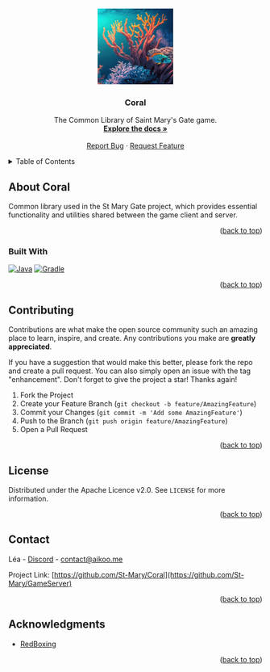 <!-- Improved compatibility of back to top link: See: https://github.com/othneildrew/Best-README-Template/pull/73 -->
<a name="readme-top"></a>

<!-- PROJECT LOGO -->
<br />
<div align="center">
  <a href="https://github.com/St-Mary/Coral">
    <img src="images/coral_icon.png" alt="Logo" height="150">
  </a>

<h3 align="center">Coral</h3>

  <p align="center">
    The Common Library of Saint Mary's Gate game.
    <br />
    <a href="https://github.com/St-Mary/Coral"><strong>Explore the docs »</strong></a>
    <br />
    <br />
    <a href="https://github.com/St-Mary/Coral/issues">Report Bug</a>
    ·
    <a href="https://github.com/St-Mary/Coral/issues">Request Feature</a>
  </p>
</div>



<!-- TABLE OF CONTENTS -->
<details>
  <summary>Table of Contents</summary>
  <ol>
    <li>
      <a href="#about-the-project">About Coral</a>
      <ul>
        <li><a href="#built-with">Built With</a></li>
      </ul>
    </li>
    <li><a href="#contributing">Contributing</a></li>
    <li><a href="#license">License</a></li>
    <li><a href="#contact">Contact</a></li>
    <li><a href="#acknowledgments">Acknowledgments</a></li>
  </ol>
</details>


<!-- ABOUT CORAL -->

## About Coral

Common library used in the St Mary Gate project, which provides essential functionality and utilities shared between the game client and server.
<p align="right">(<a href="#readme-top">back to top</a>)</p>

### Built With

[![Java][Java]][Java-url]
[![Gradle][Gradle]][Gradle-url]

<p align="right">(<a href="#readme-top">back to top</a>)</p>



<!-- CONTRIBUTING -->

## Contributing

Contributions are what make the open source community such an amazing place to learn, inspire, and create. Any
contributions you make are **greatly appreciated**.

If you have a suggestion that would make this better, please fork the repo and create a pull request. You can also
simply open an issue with the tag "enhancement".
Don't forget to give the project a star! Thanks again!

1. Fork the Project
2. Create your Feature Branch (`git checkout -b feature/AmazingFeature`)
3. Commit your Changes (`git commit -m 'Add some AmazingFeature'`)
4. Push to the Branch (`git push origin feature/AmazingFeature`)
5. Open a Pull Request

<p align="right">(<a href="#readme-top">back to top</a>)</p>



<!-- LICENSE -->

## License

Distributed under the Apache Licence v2.0. See `LICENSE` for more information.

<p align="right">(<a href="#readme-top">back to top</a>)</p>

<!-- CONTACT -->

## Contact

Léa - [Discord](https://discord.com/users/985986599995187270) - [contact@aikoo.me](contact@aikoo.me)

Project Link: [https://github.com/St-Mary/Coral](https://github.com/St-Mary/GameServer)

<p align="right">(<a href="#readme-top">back to top</a>)</p>

<!-- ACKNOWLEDGMENTS -->

## Acknowledgments

* [RedBoxing](https://github.com/RedBoxing)

<p align="right">(<a href="#readme-top">back to top</a>)</p>



<!-- MARKDOWN LINKS & IMAGES -->
<!-- https://www.markdownguide.org/basic-syntax/#reference-style-links -->

[contributors-shield]: https://img.shields.io/github/contributors/St-Mary/Coral.svg?style=for-the-badge

[contributors-url]: https://github.com/St-Mary/Coral/graphs/contributors

[forks-shield]: https://img.shields.io/github/forks/St-Mary/Coral.svg?style=for-the-badge

[forks-url]: https://github.com/St-Mary/Coral/network/members

[stars-shield]: https://img.shields.io/github/stars/St-Mary/Coral.svg?style=for-the-badge

[stars-url]: https://github.com/St-Mary/Coral/stargazers

[issues-shield]: https://img.shields.io/github/issues/St-Mary/Coral.svg?style=for-the-badge

[issues-url]: https://github.com/St-Mary/Coral/issues

[license-shield]: https://img.shields.io/github/license/St-Mary/Coral.svg?style=for-the-badge

[license-url]: https://github.com/St-Mary/Coral/blob/master/LICENSE

[Java-url]: https://www.java.com/fr/

[Java]: https://img.shields.io/badge/Java-ED8B00?style=for-the-badge&logo=openjdk&logoColor=white

[Gradle]: https://img.shields.io/badge/gradle-02303A?logo=gradle&style=for-the-badge&logoWidth=25

[Gradle-url]: https://gradle.org/

